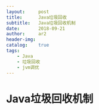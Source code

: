 ```yaml
---
layout:     post
title:      Java垃圾回收
subtitle:   Java垃圾回收机制
date:       2018-09-21
author:     ar2
header-img: 
catalog: 	true
tags:
    - Java
    - 垃圾回收
    - jvm调优
---
```

# Java垃圾回收机制
